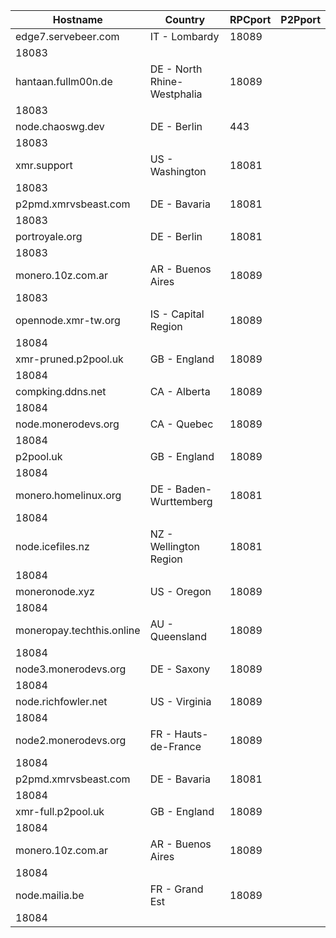 Hostname | Country | RPCport | P2Pport
--- | --- | --- | ---
edge7.servebeer.com | IT - Lombardy | 18089
 | 18083
hantaan.fullm00n.de | DE - North Rhine-Westphalia | 18089
 | 18083
node.chaoswg.dev | DE - Berlin | 443
 | 18083
xmr.support | US - Washington | 18081
 | 18083
p2pmd.xmrvsbeast.com | DE - Bavaria | 18081
 | 18083
portroyale.org | DE - Berlin | 18081
 | 18083
monero.10z.com.ar | AR - Buenos Aires | 18089
 | 18083
opennode.xmr-tw.org | IS - Capital Region | 18089
 | 18084
xmr-pruned.p2pool.uk | GB - England | 18089
 | 18084
compking.ddns.net | CA - Alberta | 18089
 | 18084
node.monerodevs.org | CA - Quebec | 18089
 | 18084
p2pool.uk | GB - England | 18089
 | 18084
monero.homelinux.org | DE - Baden-Wurttemberg | 18081
 | 18084
node.icefiles.nz | NZ - Wellington Region | 18081
 | 18084
moneronode.xyz | US - Oregon | 18089
 | 18084
moneropay.techthis.online | AU - Queensland | 18089
 | 18084
node3.monerodevs.org | DE - Saxony | 18089
 | 18084
node.richfowler.net | US - Virginia | 18089
 | 18084
node2.monerodevs.org | FR - Hauts-de-France | 18089
 | 18084
p2pmd.xmrvsbeast.com | DE - Bavaria | 18081
 | 18084
xmr-full.p2pool.uk | GB - England | 18089
 | 18084
monero.10z.com.ar | AR - Buenos Aires | 18089
 | 18084
node.mailia.be | FR - Grand Est | 18089
 | 18084
